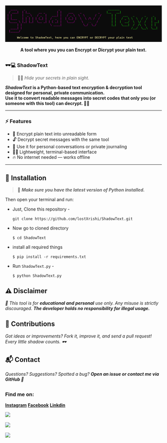 <!-- ShadowText -->


<p align="center">
  <img src="resource\logo.png">
</p>

<p align="center"><b>A tool where you you can Encrypt or Dicrypt your plain text.</b></p>

##

### 🕶️💻 ShadowText

> 🕵️‍♂️ *Hide your secrets in plain sight.*

<b><i>ShadowText</i> is a Python-based text encryption & decryption tool designed for personal, private communication.  
Use it to convert readable messages into secret codes that only you (or someone with this tool) can decrypt. 🧠🔐</b>

---

### ⚡ Features

- 🧬 Encrypt plain text into unreadable form
- 🔓 Decrypt secret messages with the same tool
- 💬 Use it for personal conversations or private journaling
- 🧑‍💻 Lightweight, terminal-based interface
- 🔥 No internet needed — works offline

---

## 🧰 Installation

> 🐍 <i><b> Make sure you have the latest version of **Python** installed.</b></i>

Then open your terminal and run:

- Just, Clone this repository -
  ```
  git clone https://github.com/lostXrishi/ShadowText.git
  ```
- Now go to cloned directory 
  ```
  $ cd ShadowText 
  ```
- install all required things
  ```
  $ pip install -r requirements.txt 
  ```
- Run `ShadowText.py` -
  ```
  $ python ShadowText.py 
  ```

##

## ⚠️ Disclaimer

<i>🚨 This tool is for <b>educational and personal</b> use only.
Any misuse is strictly discouraged. <b>The developer holds no responsibility for illegal usage.</b></i>

## 🙌 Contributions

<i>Got ideas or improvements? Fork it, improve it, and send a pull request!
Every little shadow counts. 🕶️</i>

## 📬 Contact
<i>Questions? Suggestions? Spotted a bug?
<b>Open an issue or contact me via GitHub 💬</b></i>

##
### Find me on:
 [**Instagram**](https://github.com/htr-tech/zphisher/releases/latest)
 [**Facebook**](https://github.com/htr-tech/zphisher/releases/latest)
 [**Linkdin**](https://github.com/htr-tech/zphisher/releases/latest)

<p align="left">
  <a href="https://www.instagram.com/" target="fb"><img src="D:\code\ShadowText\resource\fb.png"></a>
</p>
<p align="left">
  <a href="https://www.facebjook.com/" target="ig"><img src="D:\code\ShadowText\resource\ig.png"></a>
</p>
<p align="left">
  <a href="https://www.linkedin.com/" target="ld"><img src="D:\code\ShadowText\resource\ld.png"></a>
</p>
